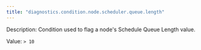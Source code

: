 ```yaml
---
title: "diagnostics.condition.node.scheduler.queue.length"
---
```


Description: Condition used to flag a node's Schedule Queue Length value.

Value: `> 10`